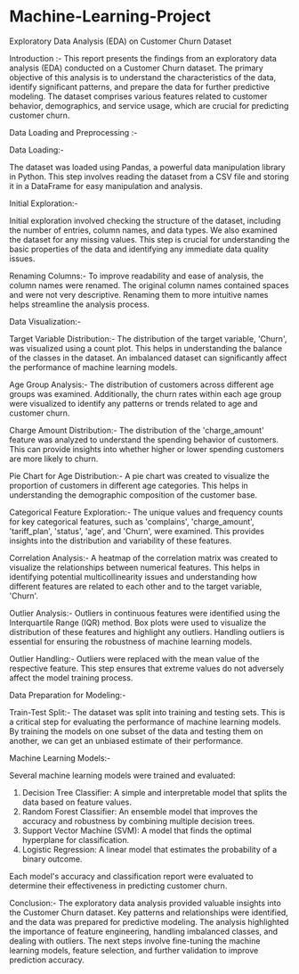 # Machine-Learning-Project
Exploratory Data Analysis (EDA) 
                            on Customer Churn Dataset

 Introduction :-
This report presents the findings from an exploratory data analysis (EDA) conducted on a Customer Churn dataset. The primary objective of this analysis is to understand the characteristics of the data, identify significant patterns, and prepare the data for further predictive modeling. The dataset comprises various features related to customer behavior, demographics, and service usage, which are crucial for predicting customer churn.

 Data Loading and Preprocessing :-

Data Loading:-

The dataset was loaded using Pandas, a powerful data manipulation library in Python. This step involves reading the dataset from a CSV file and storing it in a DataFrame for easy manipulation and analysis.

 Initial Exploration:-

Initial exploration involved checking the structure of the dataset, including the number of entries, column names, and data types. We also examined the dataset for any missing values. This step is crucial for understanding the basic properties of the data and identifying any immediate data quality issues.

 


Renaming Columns:-
To improve readability and ease of analysis, the column names were renamed. The original column names contained spaces and were not very descriptive. Renaming them to more intuitive names helps streamline the analysis process.

 Data Visualization:-

Target Variable Distribution:-
The distribution of the target variable, 'Churn', was visualized using a count plot. This helps in understanding the balance of the classes in the dataset. An imbalanced dataset can significantly affect the performance of machine learning models.

Age Group Analysis:-
The distribution of customers across different age groups was examined. Additionally, the churn rates within each age group were visualized to identify any patterns or trends related to age and customer churn.

 Charge Amount Distribution:-
The distribution of the 'charge_amount' feature was analyzed to understand the spending behavior of customers. This can provide insights into whether higher or lower spending customers are more likely to churn.

 Pie Chart for Age Distribution:-
A pie chart was created to visualize the proportion of customers in different age categories. This helps in understanding the demographic composition of the customer base.



 Categorical Feature Exploration:-
The unique values and frequency counts for key categorical features, such as 'complains', 'charge_amount', 'tariff_plan', 'status', 'age', and 'Churn', were examined. This provides insights into the distribution and variability of these features.

 Correlation Analysis:-
A heatmap of the correlation matrix was created to visualize the relationships between numerical features. This helps in identifying potential multicollinearity issues and understanding how different features are related to each other and to the target variable, 'Churn'.

Outlier Analysis:-
Outliers in continuous features were identified using the Interquartile Range (IQR) method. Box plots were used to visualize the distribution of these features and highlight any outliers. Handling outliers is essential for ensuring the robustness of machine learning models.

 Outlier Handling:-
Outliers were replaced with the mean value of the respective feature. This step ensures that extreme values do not adversely affect the model training process.

 Data Preparation for Modeling:-

Train-Test Split:-
The dataset was split into training and testing sets. This is a critical step for evaluating the performance of machine learning models. By training the models on one subset of the data and testing them on another, we can get an unbiased estimate of their performance.

Machine Learning Models:-

Several machine learning models were trained and evaluated:

1. Decision Tree Classifier: A simple and interpretable model that splits the data based on feature values.
2. Random Forest Classifier: An ensemble model that improves the accuracy and robustness by combining multiple decision trees.
3. Support Vector Machine (SVM): A model that finds the optimal hyperplane for classification.
4. Logistic Regression: A linear model that estimates the probability of a binary outcome.

Each model's accuracy and classification report were evaluated to determine their effectiveness in predicting customer churn.

 Conclusion:-
The exploratory data analysis provided valuable insights into the Customer Churn dataset. Key patterns and relationships were identified, and the data was prepared for predictive modeling. The analysis highlighted the importance of feature engineering, handling imbalanced classes, and dealing with outliers. The next steps involve fine-tuning the machine learning models, feature selection, and further validation to improve prediction accuracy.
